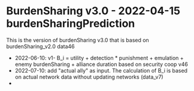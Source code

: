 # BurdenSharing v3.0 - 2022-04-15 burdenSharingPrediction

This is the version of burdenSharing v3.0 that is based on burdenSharing_v2.0 data46

* 2022-06-10: v1- B_i = utility + detection * punishment + emulation + enemy burdenSharing + alliance duration
  based on security coop v46
* 2022-07-10: add "actual ally" as input. The calculation of B_i is based on actual network data 
  without updating networks (data_v7)
* 